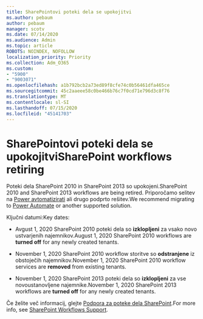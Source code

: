 ```yaml
---
title: SharePointovi poteki dela se upokojitvi
ms.author: pebaum
author: pebaum
manager: scotv
ms.date: 07/14/2020
ms.audience: Admin
ms.topic: article
ROBOTS: NOINDEX, NOFOLLOW
localization_priority: Priority
ms.collection: Adm_O365
ms.custom:
- "5900"
- "9003071"
ms.openlocfilehash: a1b792bcb2a73ed89f8cfe74c0b56461dfa465ce
ms.sourcegitcommit: 45c2aaeee58c0be466b76c7f0cd71e796d3c8f76
ms.translationtype: MT
ms.contentlocale: sl-SI
ms.lasthandoff: 07/15/2020
ms.locfileid: "45141703"
---
```

# <a name="sharepoint-workflows-retiring"></a><span data-ttu-id="88cf9-102">SharePointovi poteki dela se upokojitvi</span><span class="sxs-lookup"><span data-stu-id="88cf9-102">SharePoint workflows retiring</span></span>

<span data-ttu-id="88cf9-103">Poteki dela SharePoint 2010 in SharePoint 2013 so upokojeni.</span><span class="sxs-lookup"><span data-stu-id="88cf9-103">SharePoint 2010 and SharePoint 2013 workflows are being retired.</span></span> <span data-ttu-id="88cf9-104">Priporočamo selitev na [Power avtomatizirati](https://docs.microsoft.com/power-automate/getting-started) ali drugo podprto rešitev.</span><span class="sxs-lookup"><span data-stu-id="88cf9-104">We recommend migrating to [Power Automate](https://docs.microsoft.com/power-automate/getting-started) or another supported solution.</span></span> 

<span data-ttu-id="88cf9-105">Ključni datumi:</span><span class="sxs-lookup"><span data-stu-id="88cf9-105">Key dates:</span></span>

- <span data-ttu-id="88cf9-106">Avgust 1, 2020 SharePoint 2010 poteki dela so **izklopljeni** za vsako novo ustvarjenih najemnikov.</span><span class="sxs-lookup"><span data-stu-id="88cf9-106">August 1, 2020 SharePoint 2010 workflows are **turned off** for any newly created tenants.</span></span>

- <span data-ttu-id="88cf9-107">November 1, 2020 SharePoint 2010 workflow storitve so **odstranjene** iz obstoječih najemnikov.</span><span class="sxs-lookup"><span data-stu-id="88cf9-107">November 1, 2020 SharePoint 2010 workflow services are **removed** from existing tenants.</span></span>

- <span data-ttu-id="88cf9-108">November 1, 2020 SharePoint 2013 poteki dela so **izklopljeni** za vse novoustanovljene najemnike.</span><span class="sxs-lookup"><span data-stu-id="88cf9-108">November 1, 2020 SharePoint 2013 workflows are **turned off** for any newly created tenants.</span></span>

<span data-ttu-id="88cf9-109">Če želite več informacij, glejte [Podpora za poteke dela SharePoint](https://aka.ms/sp-workflows-support).</span><span class="sxs-lookup"><span data-stu-id="88cf9-109">For more info, see [SharePoint Workflows Support](https://aka.ms/sp-workflows-support).</span></span>